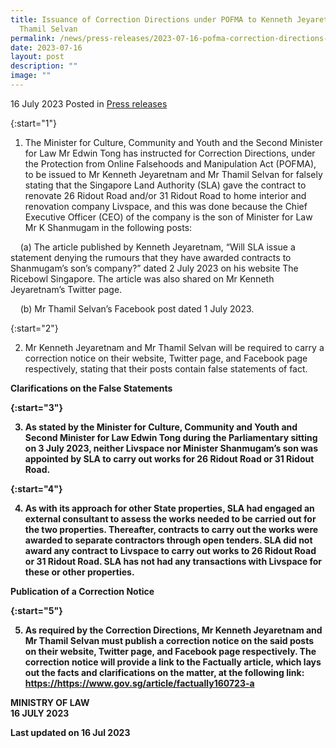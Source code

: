 ```yaml
---
title: Issuance of Correction Directions under POFMA to Kenneth Jeyaretnam and
  Thamil Selvan
permalink: /news/press-releases/2023-07-16-pofma-correction-directions-to-kenneth-jeyaretnam-and-thamil-selvan/
date: 2023-07-16
layout: post
description: ""
image: ""
---
```

16 July 2023 Posted in [Press releases](/news/press-releases)

 
{:start="1"}

1. The Minister for Culture, Community and Youth and the Second Minister for Law Mr Edwin Tong has instructed for Correction Directions, under the Protection from Online Falsehoods and Manipulation Act (POFMA), to be issued to Mr Kenneth Jeyaretnam and Mr Thamil Selvan for falsely stating that the Singapore Land Authority (SLA) gave the contract to renovate 26 Ridout Road and/or 31 Ridout Road to home interior and renovation company Livspace, and this was done because the Chief Executive Officer (CEO) of the company is the son of Minister for Law Mr K Shanmugam in the following posts:

  

&nbsp; &nbsp; (a) The article published by Kenneth Jeyaretnam, “Will SLA issue a statement denying the rumours that they have awarded contracts to Shanmugam’s son’s company?” dated 2 July 2023 on his website The Ricebowl Singapore. The article was also shared on Mr Kenneth Jeyaretnam’s Twitter page.<br>

&nbsp; &nbsp; (b) Mr Thamil Selvan’s Facebook post dated 1 July 2023.<br>

  

{:start="2"}

2. Mr Kenneth Jeyaretnam and Mr Thamil Selvan will be required to carry a correction notice on their website, Twitter page, and Facebook page respectively, stating that their posts contain false statements of fact.

  

<b>Clarifications on the False Statements<b>

  

{:start="3"}

3. As stated by the Minister for Culture, Community and Youth and Second Minister for Law Edwin Tong during the Parliamentary sitting on 3 July 2023, neither Livspace nor Minister Shanmugam’s son was appointed by SLA to carry out works for 26 Ridout Road or 31 Ridout Road.

  

{:start="4"}

4. As with its approach for other State properties, SLA had engaged an external consultant to assess the works needed to be carried out for the two properties. Thereafter, contracts to carry out the works were awarded to separate contractors through open tenders. SLA did not award any contract to Livspace to carry out works to 26 Ridout Road or 31 Ridout Road. SLA has not had any transactions with Livspace for these or other properties.

  

<b>Publication of a Correction Notice</b>

  

{:start="5"}

5. As required by the Correction Directions, Mr Kenneth Jeyaretnam and Mr Thamil Selvan must publish a correction notice on the said posts on their website, Twitter page, and Facebook page respectively. The correction notice will provide a link to the Factually article, which lays out the facts and clarifications on the matter, at the following link: <a href="https://www.gov.sg/article/factually160723-a" target="new">https://https://www.gov.sg/article/factually160723-a</a>

  

 
**MINISTRY OF LAW**
<br>**16 JULY 2023**

<p class="right-side-updated">Last updated on 16 Jul 2023</p></b></b>